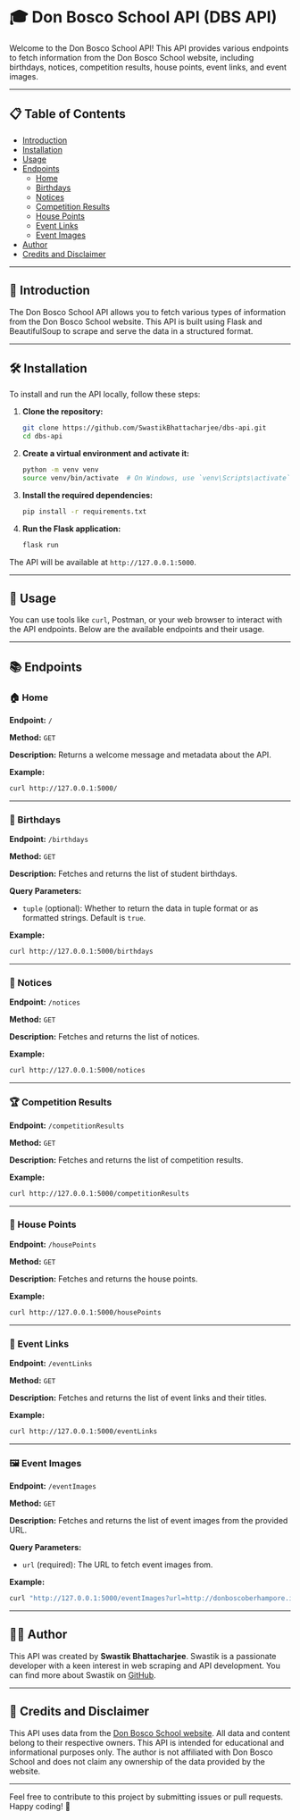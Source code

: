 # 🎓 Don Bosco School API (DBS API)

Welcome to the Don Bosco School API! This API provides various endpoints to fetch information from the Don Bosco School website, including birthdays, notices, competition results, house points, event links, and event images.

---

## 📋 Table of Contents

- [Introduction](#introduction)
- [Installation](#installation)
- [Usage](#usage)
- [Endpoints](#endpoints)
  - [Home](#home)
  - [Birthdays](#birthdays)
  - [Notices](#notices)
  - [Competition Results](#competition-results)
  - [House Points](#house-points)
  - [Event Links](#event-links)
  - [Event Images](#event-images)
- [Author](#author)
- [Credits and Disclaimer](#credits-and-disclaimer)

---

## 🌟 Introduction

The Don Bosco School API allows you to fetch various types of information from the Don Bosco School website. This API is built using Flask and BeautifulSoup to scrape and serve the data in a structured format.

---

## 🛠️ Installation

To install and run the API locally, follow these steps:

1. **Clone the repository:**

    ```sh
    git clone https://github.com/SwastikBhattacharjee/dbs-api.git
    cd dbs-api
    ```

2. **Create a virtual environment and activate it:**

    ```sh
    python -m venv venv
    source venv/bin/activate  # On Windows, use `venv\Scripts\activate`
    ```

3. **Install the required dependencies:**

    ```sh
    pip install -r requirements.txt
    ```

4. **Run the Flask application:**

    ```sh
    flask run
    ```

The API will be available at `http://127.0.0.1:5000`.

---

## 🚀 Usage

You can use tools like `curl`, Postman, or your web browser to interact with the API endpoints. Below are the available endpoints and their usage.

---

## 📚 Endpoints

### 🏠 Home

**Endpoint:** `/`

**Method:** `GET`

**Description:** Returns a welcome message and metadata about the API.

**Example:**

```sh
curl http://127.0.0.1:5000/
```

---

### 🎂 Birthdays

**Endpoint:** `/birthdays`

**Method:** `GET`

**Description:** Fetches and returns the list of student birthdays.

**Query Parameters:**
- `tuple` (optional): Whether to return the data in tuple format or as formatted strings. Default is `true`.

**Example:**

```sh
curl http://127.0.0.1:5000/birthdays
```

---

### 📢 Notices

**Endpoint:** `/notices`

**Method:** `GET`

**Description:** Fetches and returns the list of notices.

**Example:**

```sh
curl http://127.0.0.1:5000/notices
```

---

### 🏆 Competition Results

**Endpoint:** `/competitionResults`

**Method:** `GET`

**Description:** Fetches and returns the list of competition results.

**Example:**

```sh
curl http://127.0.0.1:5000/competitionResults
```

---

### 🏅 House Points

**Endpoint:** `/housePoints`

**Method:** `GET`

**Description:** Fetches and returns the house points.

**Example:**

```sh
curl http://127.0.0.1:5000/housePoints
```

---

### 🔗 Event Links

**Endpoint:** `/eventLinks`

**Method:** `GET`

**Description:** Fetches and returns the list of event links and their titles.

**Example:**

```sh
curl http://127.0.0.1:5000/eventLinks
```

---

### 🖼️ Event Images

**Endpoint:** `/eventImages`

**Method:** `GET`

**Description:** Fetches and returns the list of event images from the provided URL.

**Query Parameters:**
- `url` (required): The URL to fetch event images from.

**Example:**

```sh
curl "http://127.0.0.1:5000/eventImages?url=http://donboscoberhampore.in/events.aspx"
```

---

## 👨‍💻 Author

This API was created by **Swastik Bhattacharjee**. Swastik is a passionate developer with a keen interest in web scraping and API development. You can find more about Swastik on [GitHub](https://github.com/SwastikBhattacharjee).

---

## 📜 Credits and Disclaimer

This API uses data from the [Don Bosco School website](http://donboscoberhampore.in/). All data and content belong to their respective owners. This API is intended for educational and informational purposes only. The author is not affiliated with Don Bosco School and does not claim any ownership of the data provided by the website.

---

Feel free to contribute to this project by submitting issues or pull requests. Happy coding! 🚀

